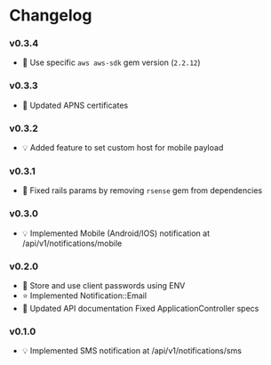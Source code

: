 # Changelog

### v0.3.4
- :hammer: Use specific `aws aws-sdk` gem version (`2.2.12`)

### v0.3.3
- :hammer: Updated APNS certificates

### v0.3.2
- :bulb: Added feature to set custom host for mobile payload

### v0.3.1
- :hammer: Fixed rails params by removing `rsense` gem from dependencies

### v0.3.0
- :bulb: Implemented Mobile (Android/IOS) notification at /api/v1/notifications/mobile

### v0.2.0
- :wrench: Store and use client passwords using ENV
- :star: Implemented Notification::Email
- :book: Updated API documentation Fixed ApplicationController specs

### v0.1.0
- :bulb: Implemented SMS notification at /api/v1/notifications/sms
